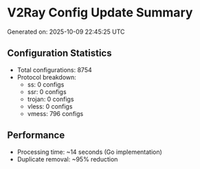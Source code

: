 # V2Ray Config Update Summary
Generated on: 2025-10-09 22:45:25 UTC

## Configuration Statistics
- Total configurations: 8754
- Protocol breakdown:
  - ss: 0 configs
  - ssr: 0 configs
  - trojan: 0 configs
  - vless: 0 configs
  - vmess: 796 configs

## Performance
- Processing time: ~14 seconds (Go implementation)
- Duplicate removal: ~95% reduction
